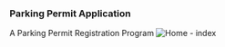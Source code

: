 ### Parking Permit Application
A Parking Permit Registration Program
![Home - index](https://github.com/Hamberfim/ParkingPermitApplication/blob/master/ParkingPermit/_sqlDump_imageDump/indexView.jpg)
